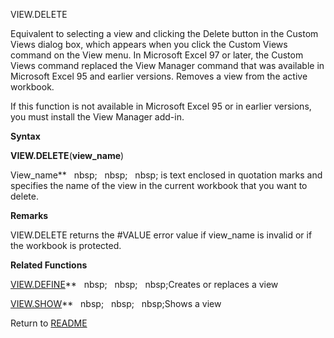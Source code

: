 VIEW.DELETE

Equivalent to selecting a view and clicking the Delete button in the
Custom Views dialog box, which appears when you click the Custom Views
command on the View menu. In Microsoft Excel 97 or later, the Custom
Views command replaced the View Manager command that was available in
Microsoft Excel 95 and earlier versions. Removes a view from the active
workbook.

If this function is not available in Microsoft Excel 95 or in earlier
versions, you must install the View Manager add-in.

**Syntax**

**VIEW.DELETE**(**view\_name**)

View\_name**&nbsp;&nbsp;&nbsp;nbsp;&nbsp;&nbsp;&nbsp;nbsp;&nbsp;&nbsp;&nbsp;nbsp;&nbsp;is text enclosed in quotation marks
and specifies the name of the view in the current workbook that you want
to delete.

**Remarks**

VIEW.DELETE returns the \#VALUE error value if view\_name is invalid or
if the workbook is protected.

**Related Functions**

[VIEW.DEFINE](VIEW.DEFINE.md)**&nbsp;&nbsp;&nbsp;nbsp;&nbsp;&nbsp;&nbsp;nbsp;&nbsp;&nbsp;&nbsp;nbsp;Creates or replaces a view

[VIEW.SHOW](VIEW.SHOW.md)**&nbsp;&nbsp;&nbsp;nbsp;&nbsp;&nbsp;&nbsp;nbsp;&nbsp;&nbsp;&nbsp;nbsp;Shows a view



Return to [README](README.md)

